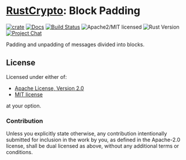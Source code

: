 # [RustCrypto]: Block Padding

[![crate][crate-image]][crate-link]
[![Docs][docs-image]][docs-link]
[![Build Status][build-image]][build-link]
![Apache2/MIT licensed][license-image]
![Rust Version][rustc-image]
[![Project Chat][chat-image]][chat-link]

Padding and unpadding of messages divided into blocks.

## License

Licensed under either of:

 * [Apache License, Version 2.0](http://www.apache.org/licenses/LICENSE-2.0)
 * [MIT license](http://opensource.org/licenses/MIT)

at your option.

### Contribution

Unless you explicitly state otherwise, any contribution intentionally submitted for inclusion in the work by you, as defined in the Apache-2.0 license, shall be dual licensed as above, without any additional terms or conditions.

[//]: # (badges)

[crate-image]: https://img.shields.io/crates/v/block-padding.svg
[crate-link]: https://crates.io/crates/block-padding
[docs-image]: https://docs.rs/block-padding/badge.svg
[docs-link]: https://docs.rs/block-padding/
[license-image]: https://img.shields.io/badge/license-Apache2.0/MIT-blue.svg
[rustc-image]: https://img.shields.io/badge/rustc-1.85+-blue.svg
[chat-image]: https://img.shields.io/badge/zulip-join_chat-blue.svg
[chat-link]: https://rustcrypto.zulipchat.com/#narrow/stream/260052-utils
[build-image]: https://github.com/RustCrypto/utils/actions/workflows/block-padding.yml/badge.svg?branch=master
[build-link]: https://github.com/RustCrypto/utils/actions/workflows/block-padding.yml?query=branch:master

[//]: # (general links)

[RustCrypto]: https://github.com/rustcrypto
